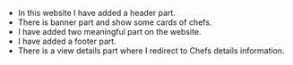 - In this website I have added a header part.
- There is banner part and show some cards of chefs.
- I have added two meaningful part on the website.
- I have added a footer part.
- There is a view details part where I redirect to Chefs details information.